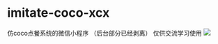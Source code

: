 # imitate-coco-xcx
仿coco点餐系统的微信小程序
（后台部分已经剥离）
 仅供交流学习使用
![](http://ot2rh36r4.bkt.clouddn.com/coco/1.png) 
